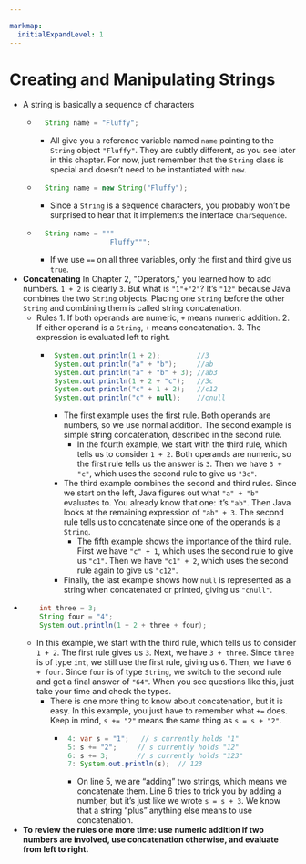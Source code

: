 ```yaml
---

markmap:
  initialExpandLevel: 1
---
```


# **Creating and Manipulating Strings** <!-- fold all -->
  -  A string is basically a sequence of characters
      - ```java
          String name = "Fluffy";
          ```
          - All give you a reference variable named 
          `name` pointing to the `String` object 
          `"Fluffy"`. They are subtly different, as you 
          see later in this chapter. For now, just
           remember that the `String` class is special 
          and doesn’t need to be instantiated with `new`.
      - ```java
          String name = new String("Fluffy");
         ```
          - Since a `String` is a sequence characters,
          you probably won’t be surprised to hear that it 
          implements the interface `CharSequence`.
      - ```java 
          String name = """ 
                          Fluffy""";
        ```
          - If we use `==` on all three variables, 
          only the first and third give us `true`.
  - **Concatenating** 
    In Chapter 2, "Operators," you learned how to add numbers. `1 + 2` 
    is clearly `3`. But what is `"1"+"2"`? It’s `"12"` because Java
    combines the two `String` objects. Placing one `String` before the 
    other `String` and combining them is called string concatenation.
      - Rules
            1. If both operands are numeric, `+` means numeric addition.
            2. If either operand is a `String`, `+` means concatenation.
            3. The expression is evaluated left to right.
        - ```java
           System.out.println(1 + 2);         //3
           System.out.println("a" + "b");     //ab
           System.out.println("a" + "b" + 3); //ab3
           System.out.println(1 + 2 + "c");   //3c
           System.out.println("c" + 1 + 2);   //c12
           System.out.println("c" + null);    //cnull
           ```
          - The first example uses the first rule. Both operands are
            numbers, so we use normal addition. The second example is
            simple string concatenation, described in the second rule.
            - In the fourth example, we start with the third rule,      which tells
             us to consider `1 + 2`. Both operands are   numeric, so the first 
             rule tells us the answer is `3`. Then we have `3 + "c"`, which 
             uses the second rule to give us `"3c"`.
          - The third example combines the second and third rules. Since we 
          start on the left, Java figures out what `"a" + "b"` evaluates to.
           You already know that one: it’s `"ab"`. Then Java looks at the 
           remaining expression of `"ab" + 3`. The second rule tells us to 
           concatenate since one of the operands is a `String`.
            - The fifth example shows the importance of the third rule.
              First we have `"c" + 1`, which uses the second rule to give us
              `"c1"`. Then we have `"c1" + 2`, which uses the second rule
              again to give us `"c12"`.
          - Finally, the last example shows how `null` is represented as a string when concatenated or printed, giving us `"cnull"`.
- ```java
      int three = 3;
      String four = "4";
      System.out.println(1 + 2 + three + four);
  ```
  - In this example, we start with the third rule, which tells us to consider 
  `1 + 2`. The first rule gives us `3`. Next, we have `3 + three`. Since `three` 
  is of type `int`, we still use the first rule,  giving us `6`.      Then, we have 
  `6 + four`. Since `four` is of type  `String`, we switch to the       second rule and
   get a final answer of  `"64"`. When you see questions    like this, just take
    your time and   check the types.
       - There is one more thing to know about concatenation, but
        it is easy. In this example, you just have to remember what
        `+=` does. Keep in mind, `s += "2"` means the same
         thing as `s = s + "2"`.
         - ```java 
            4: var s = "1";   // s currently holds "1"
            5: s += "2";     // s currently holds "12"
            6: s += 3;       // s currently holds "123"
            7: System.out.println(s);  // 123
             ```
              - On line 5, we are “adding” two strings, which means we
              concatenate them. Line 6 tries to trick you by adding a number,
               but it’s just like we wrote `s = s + 3`. We know that a string 
               “plus” anything else means to use concatenation.
- **To review the rules one more time: use numeric 
addition if two numbers are involved, use concatenation
 otherwise, and evaluate from left to right.**